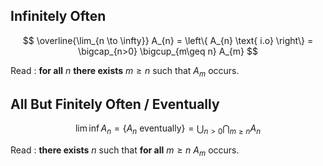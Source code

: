 ## Infinitely Often

$$
\overline{\lim_{n \to \infty}} A_{n} = \left\{ A_{n} \text{ i.o} \right\} = \bigcap_{n>0} \bigcup_{m\geq n} A_{m} 
$$

Read : **for all** $n$ **there exists** $m \geq n$ such that $A_{m}$ occurs.

## All But Finitely Often / Eventually

$$\lim\inf A_{n} = \left\{ A_{n} \text{ eventually} \right\} = \bigcup_{n>0} \bigcap_{m \geq n}A_{n} $$

Read : **there exists** $n$ such that **for all** $m \geq n$  $A_{m}$ occurs.

